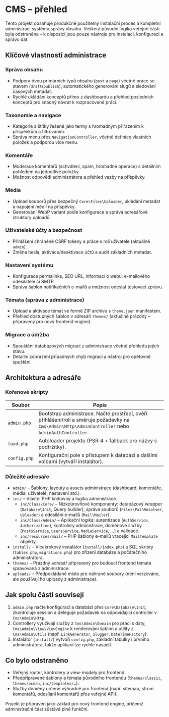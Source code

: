 # CMS – přehled

Tento projekt obsahuje produkčně použitelný instalační proces a kompletní administraci systému správy obsahu. Veškerá původní logika veřejné části byla odstraněna – k dispozici jsou pouze nástroje pro instalaci, konfiguraci a správu dat.

## Klíčové vlastnosti administrace

### Správa obsahu
- Podpora dvou primárních typů obsahu (`post` a `page`) včetně práce se stavem (`draft`/`publish`), automatického generování slugů a sledování časových metadat.
- Rychlé ukládání konceptů přímo z dashboardu a přehled posledních konceptů pro snadný návrat k rozpracované práci.

### Taxonomie a navigace
- Kategorie a štítky řešené jako termy s hromadným přiřazením k příspěvkům a filtrováním.
- Správa menu přes `NavigationController`, včetně definice vlastních položek a podporou více menu.

### Komentáře
- Moderace komentářů (schválení, spam, hromadné operace) s detailním pohledem na jednotlivé položky.
- Možnost odpovědi administrátora a přehled vazby na příspěvky.

### Média
- Upload souborů přes bezpečný `Core\Files\Uploader`, ukládání metadat a napojení médií na příspěvky.
- Generování WebP variant podle konfigurace a správa adresářové struktury uploadů.

### Uživatelské účty a bezpečnost
- Přihlášení chráněné CSRF tokeny a práce s rolí uživatele (aktuálně `admin`).
- Změna hesla, aktivace/deaktivace účtů a audit základních metadat.

### Nastavení systému
- Konfigurace permalinks, SEO URL, informací o webu, e-mailového odesílatele či SMTP.
- Správa šablon notifikačních e-mailů a možnost odeslat testovací zprávu.

### Témata (správa z administrace)
- Upload a aktivace témat ve formě ZIP archivu s `theme.json` manifestem.
- Přehled dostupných šablon v adresáři `themes/` (aktuálně prázdný – připravený pro nový frontend engine).

### Migrace a údržba
- Spouštění databázových migrací z administrace včetně přehledu jejich stavu.
- Detailní zobrazení případných chyb migrací a nástroj pro opětovné spuštění.

## Architektura a adresáře

### Kořenové skripty

| Soubor | Popis |
| --- | --- |
| `admin.php` | Bootstrap administrace. Načte prostředí, ověří přihlášení/roli a směruje požadavky na `Cms\Admin\Http\AdminController` nebo `AdminAuthController`. |
| `load.php` | Autoloader projektu (PSR‑4 + fallback pro názvy s podtržítky). |
| `config.php` | Konfigurační pole s přístupem k databázi a dalšími volbami (vytváří instalátor). |

### Důležité adresáře

- `admin/` – Šablony, layouty a assets administrace (dashboard, komentáře, média, uživatelé, nastavení atd.).
- `inc/` – Vlastní PHP knihovny a logika administrace.
  - `inc/Class/Core/` – Nízkoúrovňové komponenty: databázový wrapper (`Database\Init`, Query builder), správa souborů (`Files\PathResolver`, `Uploader`) a odesílání e-mailů (`Mail\Mailer`).
  - `inc/Class/Admin/` – Aplikační logika: autentizace (`AuthService`, `Authorization`), kontrolery administrace, doménové služby (`PostsService`, `UsersService`, `MediaService`, …) a validace.
  - `inc/resources/mail/` – PHP šablony e-mailů vracející `MailTemplate` objekty.
- `install/` – Vícekrokový instalátor (`install/index.php`) a SQL skripty (`tables.php`, `migrations.php`) pro zřízení databáze a počátečního administrátora.
- `themes/` – Prázdný adresář připravený pro budoucí frontend témata spravovaná z administrace.
- `uploads/` – Předpokládané místo pro nahrané soubory (není verzováno, ale používají ho uploady z administrace).

## Jak spolu části souvisejí
1. `admin.php` načte konfiguraci a databázi přes `Core\Database\Init`, zkontroluje session a deleguje požadavek na odpovídající controller v `Cms\Admin\Http`.
2. Controllery využívají služby z `Cms\Admin\Domain` pro práci s daty, `Cms\Admin\View\ViewEngine` k renderování šablon a utility z `Cms\Admin\Utils` (např. `LinkGenerator`, `Slugger`, `DateTimeFactory`).
3. Instalátor (`install/`) vytvoří `config.php`, základní tabulky i prvního administrátora, takže aplikaci lze rychle nasadit.

## Co bylo odstraněno
- Veřejný router, kontrolery a view-modely pro frontend.
- Předpřipravené šablony a témata původního frontendu (`themes/classic`, `themes/ocean`, `inc/templates/…`).
- Služby domény určené výhradně pro frontend (např. sitemap, strom komentářů, odesílání komentářů přes veřejné API).

Projekt je připraven jako základ pro nový frontend engine, přičemž administrační část zůstává plně funkční.
